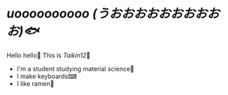 # *uoooooooooo (うおおおおおおおおおお)🐟*  

Hello hello🦕 This is *Taikin12*🦜
- I'm a student studying material science🧱
- I make keyboards⌨
- I like ramen🍜


<!---
Taikin12/Taikin12 is a ✨ special ✨ repository because its `README.md` (this file) appears on your GitHub profile.
You can click the Preview link to take a look at your changes.
--->
